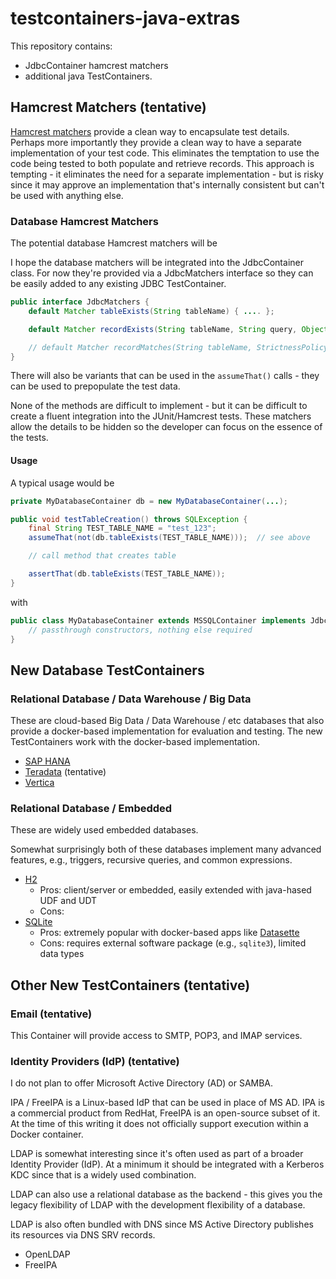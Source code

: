 # testcontainers-java-extras

This repository contains:
- JdbcContainer hamcrest matchers
- additional java TestContainers.

## Hamcrest Matchers (tentative)

[Hamcrest matchers](https://hamcrest.org/) provide a clean way to encapsulate test details. Perhaps more
importantly they provide a clean way to have a separate implementation of your test code. This eliminates
the temptation to use the code being tested to both populate and retrieve records. This approach is
tempting - it eliminates the need for a separate implementation - but is risky since it may approve
an implementation that's internally consistent but can't be used with anything else.

### Database Hamcrest Matchers

The potential database Hamcrest matchers will be

I hope the database matchers will be integrated into the JdbcContainer class. For now they're provided
via a JdbcMatchers interface so they can be easily added to any existing JDBC TestContainer.

```java
public interface JdbcMatchers {
    default Matcher tableExists(String tableName) { .... };

    default Matcher recordExists(String tableName, String query, Object... params) { ... };

    // default Matcher recordMatches(String tableName, StrictnessPolicy policy, String query, Object... params) { ... };
}
```

There will also be variants that can be used in the `assumeThat()` calls - they can be used to
prepopulate the test data.

None of the methods are difficult to implement - but it can be difficult to create a fluent
integration into the JUnit/Hamcrest tests. These matchers allow the details to be hidden so
the developer can focus on the essence of the tests.

#### Usage

A typical usage would be

```java
private MyDatabaseContainer db = new MyDatabaseContainer(...);

public void testTableCreation() throws SQLException {
    final String TEST_TABLE_NAME = "test_123";
    assumeThat(not(db.tableExists(TEST_TABLE_NAME)));  // see above

    // call method that creates table

    assertThat(db.tableExists(TEST_TABLE_NAME));
}
```

with

```java
public class MyDatabaseContainer extends MSSQLContainer implements JdbcMatchers {
    // passthrough constructors, nothing else required
}
``` 

## New Database TestContainers

### Relational Database / Data Warehouse / Big Data

These are cloud-based Big Data / Data Warehouse / etc databases that also provide a docker-based
implementation for evaluation and testing. The new TestContainers work with the docker-based
implementation.

- [SAP HANA](https://www.sap.com/products/technology-platform/hana.html)
- [Teradata](https://www.teradata.com/) (tentative)
- [Vertica](https://www.vertica.com/)

### Relational Database / Embedded

These are widely used embedded databases.

Somewhat surprisingly both of these databases implement many advanced features, e.g., triggers,
recursive queries, and common expressions.

- [H2](https://h2database.com/)
  - Pros: client/server or embedded, easily extended with java-hased UDF and UDT
  - Cons: 
- [SQLite](https://www.sqlite.org/index.html)
  - Pros: extremely popular with docker-based apps like [Datasette](https://datasette.io/)
  - Cons: requires external software package (e.g., `sqlite3`), limited data types

## Other New TestContainers (tentative)

### Email (tentative)

This Container will provide access to SMTP, POP3, and IMAP services.

### Identity Providers (IdP) (tentative)

I do not plan to offer Microsoft Active Directory (AD) or SAMBA.

IPA / FreeIPA is a Linux-based IdP that can be used in place of MS AD. IPA is a commercial product
from RedHat, FreeIPA is an open-source subset of it. At the time of this writing it does not
officially support execution within a Docker container.

LDAP is somewhat interesting since it's often used as part of a broader Identity Provider (IdP).
At a minimum it should be integrated with a Kerberos KDC since that is a widely used combination.

LDAP can also use a relational database as the backend - this gives you the legacy flexibility
of LDAP with the development flexibility of a database.

LDAP is also often bundled with DNS since MS Active Directory publishes its resources via
DNS SRV records.

- OpenLDAP
- FreeIPA

